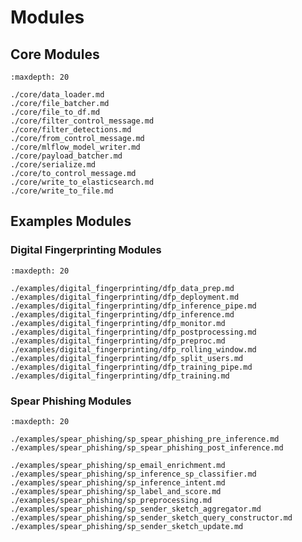 <!--
SPDX-FileCopyrightText: Copyright (c) 2023-2025, NVIDIA CORPORATION & AFFILIATES. All rights reserved.
SPDX-License-Identifier: Apache-2.0

Licensed under the Apache License, Version 2.0 (the "License");
you may not use this file except in compliance with the License.
You may obtain a copy of the License at

http://www.apache.org/licenses/LICENSE-2.0

Unless required by applicable law or agreed to in writing, software
distributed under the License is distributed on an "AS IS" BASIS,
WITHOUT WARRANTIES OR CONDITIONS OF ANY KIND, either express or implied.
See the License for the specific language governing permissions and
limitations under the License.
-->



# Modules

## Core Modules

```{toctree}
:maxdepth: 20

./core/data_loader.md
./core/file_batcher.md
./core/file_to_df.md
./core/filter_control_message.md
./core/filter_detections.md
./core/from_control_message.md
./core/mlflow_model_writer.md
./core/payload_batcher.md
./core/serialize.md
./core/to_control_message.md
./core/write_to_elasticsearch.md
./core/write_to_file.md
```

## Examples Modules

### Digital Fingerprinting Modules

```{toctree}
:maxdepth: 20

./examples/digital_fingerprinting/dfp_data_prep.md
./examples/digital_fingerprinting/dfp_deployment.md
./examples/digital_fingerprinting/dfp_inference_pipe.md
./examples/digital_fingerprinting/dfp_inference.md
./examples/digital_fingerprinting/dfp_monitor.md
./examples/digital_fingerprinting/dfp_postprocessing.md
./examples/digital_fingerprinting/dfp_preproc.md
./examples/digital_fingerprinting/dfp_rolling_window.md
./examples/digital_fingerprinting/dfp_split_users.md
./examples/digital_fingerprinting/dfp_training_pipe.md
./examples/digital_fingerprinting/dfp_training.md

```

### Spear Phishing Modules

```{toctree}
:maxdepth: 20

./examples/spear_phishing/sp_spear_phishing_pre_inference.md
./examples/spear_phishing/sp_spear_phishing_post_inference.md

./examples/spear_phishing/sp_email_enrichment.md
./examples/spear_phishing/sp_inference_sp_classifier.md
./examples/spear_phishing/sp_inference_intent.md
./examples/spear_phishing/sp_label_and_score.md
./examples/spear_phishing/sp_preprocessing.md
./examples/spear_phishing/sp_sender_sketch_aggregator.md
./examples/spear_phishing/sp_sender_sketch_query_constructor.md
./examples/spear_phishing/sp_sender_sketch_update.md


```
